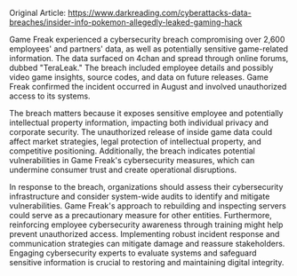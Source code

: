 Original Article: https://www.darkreading.com/cyberattacks-data-breaches/insider-info-pokemon-allegedly-leaked-gaming-hack

Game Freak experienced a cybersecurity breach compromising over 2,600 employees' and partners' data, as well as potentially sensitive game-related information. The data surfaced on 4chan and spread through online forums, dubbed "TeraLeak." The breach included employee details and possibly video game insights, source codes, and data on future releases. Game Freak confirmed the incident occurred in August and involved unauthorized access to its systems.

The breach matters because it exposes sensitive employee and potentially intellectual property information, impacting both individual privacy and corporate security. The unauthorized release of inside game data could affect market strategies, legal protection of intellectual property, and competitive positioning. Additionally, the breach indicates potential vulnerabilities in Game Freak's cybersecurity measures, which can undermine consumer trust and create operational disruptions.

In response to the breach, organizations should assess their cybersecurity infrastructure and consider system-wide audits to identify and mitigate vulnerabilities. Game Freak's approach to rebuilding and inspecting servers could serve as a precautionary measure for other entities. Furthermore, reinforcing employee cybersecurity awareness through training might help prevent unauthorized access. Implementing robust incident response and communication strategies can mitigate damage and reassure stakeholders. Engaging cybersecurity experts to evaluate systems and safeguard sensitive information is crucial to restoring and maintaining digital integrity.